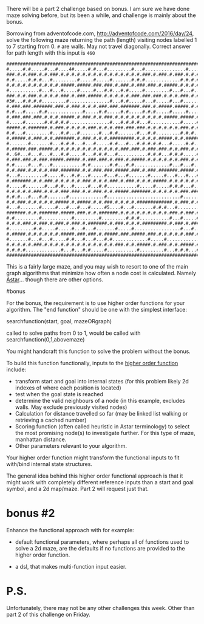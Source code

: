 There will be a part 2 challenge based on bonus.  I am sure we have done maze solving before, but its been a while, and challenge is mainly about the bonus.

Borrowing from adventofcode.com, http://adventofcode.com/2016/day/24, solve the following maze returning the path (length) visiting nodes labelled 1 to 7 starting from 0.  `#` are walls.  May not travel diagonally.  Correct answer for path length with this input is `460`

    ###################################################################################################################################################################################
    #.....#.#.....#...#....4#.....#.#...#.........#...#...............#...................#...#.#...........#.#...........#.#.#.#.........#.#.......#...#...........#.....#...#7..#.#.#
    ###.#.#.###.#.#.###.#.#.#.#.#.#.#.#.#.#.#.#.#.#.#.###.#.###.#.###.#.#.#.###.###.#.#####.###.#.#.###.#.#.#.#.#.#.#.#.#.#.#.#.###.#####.#.#.#.#.#####.#.#.#.###.#.#.#.#.#####.#.#.#.#
    #.#.....#.#.#...#.........#.....#.....#.......#.#.#.............#.#.#.#.....#.#.......#.....#.........#...#.......#.....#.#.#.............#...........#.#.....#.#.....#.......#.#.#
    #.#.#.#.#.#.#.#.#.#.#####.#####.###.###.#.###.#.###.###.#.#####.#.#.#.#.#.###.#.#.###.#.#.#.#.###.#########.###########.#.#.###.#.#.###.###.#.###.###.#.#.#####.#.###.#.#####.#.###
    #...........#...#...#.....#.....#...#.#...#.#.....#.........#...#...#.....#.....#.#.#...#...#...#...#.....#.......#...#...#...............#...#...#.............#.....#.#.....#...#
    ###.#.#.###.#.#.#.#.###.#.###.#####.#.#.#.#.#.###.###.###.#.#.#.###.#.#.#.#.###.#.#.#.###.#####.#########.#.#.#.#.#.###.#.#.#.#.#####.#.#.#.#.###.#.#.#.#.#.#.#.#####.#.###.#.#.#.#
    #3#...#.#.#.#.........#...............#...#.#.....#...#.....#...#.......#...#.....#.#.#...#.....#...#.....#.#.#.....#.....#...........#.#.#.#.....#.#.........#.#...#.#.#.#...#...#
    #.###.###.#######.###.#.###.#.#.#.###.###.#######.###.#.#####.#####.#.#.#.#.#######.###.###.###.###.###.#.#########.#.#.#.#.#.#####.###.#.###.#.###.#.#####.###.###.###.#.#.#.###.#
    #.#...#.....#.#.............#.....#.#.....#.#.....#.#.#.....#.....#.......#.....#.................#...........#...#.#.....#...#.....#...#.......#.#.....#...#...#.#.#...#...#...#.#
    #.###.###.###.#.#.#.#####.#.###.#.#.###.#.#.#.#.#.#.#.#.#.#####.#####.#.#.#.#.#.#.###########.#.#.#.#.#.###.#.#.#.#.#.#.#.#.#.###.#.#.#####.#####.#.###.#.#.#.#.#.#.#####.#.###.#.#
    #.....#.......#.#.#.#.#...............#...#.#.#.#...#...........#.....#.#...#.................#...#.#.#...#.............#...#.........#...............#...#.#.#.....#.....#.....#.#
    #####.#.#######.#.###.#.#.#.#.###.#.#.#.###.###.###.#.#.#.#.#.#.###.#.#.#.#.#######.###.#.###.#.#.#.###.#.#.###.###.#.#.#.#.#####.#####.#.###.#####.###.#.#.#####.#.#.#####.#.#.#.#
    #.#...#.........#...#.#...#.......#...#.#.......#...#.#.........#.#.#...#.#.#.#.........#.#.#.......#...#...#...#.#...#.......#...#.....#...#...#.#...#...#...#...........#...#.#.#
    #.#####.#.###.#.#.#######.#.###.#.#.#.#########.#.#.#.#.#####.#.#.#######.#.#.###########.#.#########.###.#.#.#.#.###.#.#.###.#########.#.#.#.###.#.#.###.#.#.###.#####.#.###.#.#.#
    #.......#.......#...#.#.#...#...#.....#.#...#...#.#.#.#.#...#.....#.#...#...#.............#.......#.......#...#.#.............#.......#.....#...#...#.#.....#.............#...#.#.#
    #.#####.###.#####.#.#.#.#.#.#.#.#.#.#.#.#.###.###.#.###.###.#.#.###.#.#.#.#.###.#.###.#.#.#.#.#.#.#.#######.#.#.###.#.#.#.#.###.#.###.###.#####.#.#.#.#.#####.###.#.###.#####.###.#
    #..6#...#...#...#...#.#.....#...#.#.#...#...........#.#.#...#.#.#.....#.....#.#.#.....#.......#.................#.#.....#.#.........#...#...#...........#.#2....#.#.......#.#.#.#.#
    #.###.###.#.###.#####.#####.#.###.###.#.###.#.#####.#.#.#.#.#.#.###.#.#.#.#.#.#.#.#.#.#.###.#######.#.#.#.#.#####.#.#.#######.###.#####.###.#####.#####.#.#####.###.#######.###.###
    #.#.....#...#...#...........#.#.......#.#...#.#.............#...#...#.....#...#.....#.......#.......#.......#...#...#.......#...#.......#.#...#...#.........#...#...#...#.......#.#
    #.#.###.#.#.#.#.###.#######.#.#.###.###.#####.###.#.###.#######.#####.#####.#.#####.#.###.#.#.#.#.#####.###.#.#.#.#.#.#.#.#.#############.###.#.#.#.###.#.#.###.#.#.#.#.#####.#.#.#
    #...#.........#.....#...#.#...#.....#...#...#.......#.....#...#...#...#...#.............#.#...#.............#.....#...#.#.#.......#.....#.....#.....#...........#...#...#.....#...#
    #.#######.#.#.###.#.#.#.#.#.###.#.#.#.###.#.###.#.#.#.#####.#.#.#.#.#.#.#.#.#####.#####.#####.#.#######.###.#.#.###.#.###.#.#.#.#.#.###.#.#.###.#.#.#######.###.#.###.#.#.#.#.###.#
    #.....#.......#...#.#...#.....#...#.#...........#.....#.....#.#.#...#.....#.................#.........#.#.......#...........#...#...#.......#0#...#.....#.......#.#...........#...#
    #.#.#.#.#.###.#.#.#.###.###.#.#.###.#.#.#####.#######.#.#.#.#.#.###.###.###.#.#####.###.#####.#.#.###.###.###.###.#####.###.#.#.#.#.#.###.#.#.#.#.#.###.#.###.#.#.#.#.#.#.#####.###
    #.#.#...#...#.#.......#.............#...........................#.......#...........#.#...#...#.#...#.....#...#.#.#.#.#.#.......#.#...#...#...#...............#.......#.....#.....#
    #.#.###.#.#.#.#.#.#####.#.#####.#.#.###.#.#.#.#.#############.#.###.#.#.#.#.#####.#.#.###.#.###.#.#.#######.###.#.#.#.#.#.###.#.#####.#.###.###.#######.#.###.#####.#.#.#.#######.#
    #...#.......#.....#...#...#...#.....#5....#...#.......#.#.#...#...........#.#.......#.#...#.#.......#.#.#...#...#.....#.............#...#...#.....#.................#.....#.#...#.#
    #######.#.#.#######.#####.###.#.#.#######.#.#.#.#.#.#.#.#.#.###.#.###.#.#.#.###.###.#.#.#.###.#.###.#.#.###.#.###.#####.###.#######.#.#.#.#.#.#.#.#########.###.#.#.#.#.#.#.#.#.###
    #.#.........#...........#.........#.........#.#.#...........#...#.....#...................#...........#...#...#...#.#.......#...#.....#.#.#.....#.#.............#.........#.#...#.#
    #.#.#.###.#.###.#.###.#.###.#.#######.#.###.#.#.#.#########.#.###.#.#####.###.#.#.###.#.#.#.###.#.#####.###.#.###.#.#.###.#.#.#.#.#.#.#.#.###.#.#.###.#.#####.#.#.#######.#.#####.#
    #.........#.#.....#.....#...#...#.......#.....#.................#...#...#.....#...#...#.#.#.#...#...........#.#.....#.#.....#...#.#...#.......#.........#.....#.....#.......#...#.#
    #.#####.#.#.#.#.#.#.#####.###.###.#.#####.###.#####.###.#.#.#.#.#.###.#.#.#.#.#.#####.###.###.#.#.#.#.#.###.#.#.#.#.#.#.#.#####.#.#.#.#.#.#########.#.#.#.###.#.###.#.#.#.#.#.#.###
    #.......#...#...#.....#.#...#...#...#.#.............#.....#.............#.#.......#.......#...#...#...#.....#.......#...#...........#.#...#.#.......#...........#.#.....#.....#...#
    #.#.#.#.#.###.#.#.#.#.#.#.#.#.#.#.#.#.#.###.#.#.#####.#.###.#.#.#####.#.#.#.#####.#.#.###.###.#.#.#.#.#.#.#.#####.#.#.#####.###.###.###.###.#.#.#.#.#.#.#########.#####.#.#.#.#.#.#
    #.#.#.#.............#...#...#.#.....#...........#.........#...#.#.#...#.#.........#.........#.........#.....#.........#...#...#...#..1#.....#.#.#...#.#.....#...#...........#.....#
    ###################################################################################################################################################################################

This is a fairly large maze, and you may wish to resort to one of the main graph algorithms that minimize how often a node cost is calculated.  Namely [Astar](https://en.wikipedia.org/wiki/A*_search_algorithm)... though there are other options.

#bonus

For the bonus, the requirement is to use higher order functions for your algorithm.  The "end function" should be one with the simplest interface:

searchfunction(start, goal, mazeORgraph)

called to solve paths from 0 to 1, would be called with searchfunction(0,1,abovemaze)

You might handcraft this function to solve the problem without the bonus.

To build this function functionally, inputs to the [higher order function](https://en.wikipedia.org/wiki/Higher-order_function) include: 

* transform start and goal into internal states (for this problem likely 2d indexes of where each position is located)
* test when the goal state is reached
* determine the valid neighbours of a node (in this example, excludes walls.  May exclude previously visited nodes)
* Calculation for distance travelled so far (may be linked list walking or retrieving a cached number)
* Scoring function (often called heuristic in Astar terminology) to select the most promising node(s) to investigate further.  For this type of maze, manhattan distance.
* Other parameters relevant to your algorithm.

Your higher order function might transform the functional inputs to fit with/bind internal state structures.

The general idea behind this higher order functional approach is that it might work with completely different reference inputs than a start and goal symbol, and a 2d map/maze.  Part 2 will request just that.

# bonus #2

Enhance the functional approach with for example:

* default functional parameters, where perhaps all of functions used to solve a 2d maze, are the defaults if no functions are provided to the higher order function.

* a dsl, that makes multi-function input easier.

# P.S.

Unfortunately, there may not be any other challenges this week.  Other than part 2 of this challenge on Friday.
